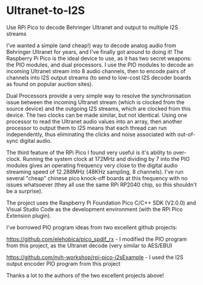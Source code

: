 # Ultranet-to-I2S
Use RPi Pico to decode Behringer Ultranet and output to multiple I2S streams

I've wanted a simple (and cheap!) way to decode analog audio from Behringer Ultranet for years, and I've finally got around to doing it! The Raspberry Pi Pico is the ideal device to use, as it has two secret weapons: the PIO modules, and dual processors. I use the PIO modules to decode an incoming Ultranet stream into 8 audio channels, then to encode pairs of channels into I2S output streams (to send to low-cost I2S decoder boards as found on popular auction sites). 

Dual Processors provide a very simple way to resolve the synchronisation issue between the incoming Ultranet stream (which is clocked from the source device) and the outgoing I2S streams, which are clocked from this device. The two clocks can be made similar, but not identical. Using one processor to read the Ultranet audio values into an array, then another processor to output them to I2S means that each thread can run independently, thus eliminating the clicks and noise associated with out-of-sync digital audio.

The third feature of the RPi Pico I found very useful is it's ability to over-clock. Running the system clock at 172MHz and dividing by 7 into the PIO modules gives an operating frequency very close to the digital audio streaming speed of 12.288MHz (48KHz sampling, 8 channels). I've run several "cheap" chinese pico knock-off boards at this frequency with no issues whatsoever (they all use the same RPi RP2040 chip, so this shouldn't be a surprise).

The project uses the Raspberry Pi Foundation Pico C/C++ SDK (V2.0.0) and Visual Studio Code as the development environment (with the RPi Pico Extension plugin).

I've borrowed PIO program ideas from two excellent github projects:

https://github.com/elehobica/pico_spdif_rx - I modified the PIO program from this project, as the Ultranet decode (very similar to AES/EBU)

https://github.com/nyh-workshop/rpi-pico-i2sExample - I used the I2S output encoder PIO program from this project

Thanks a lot to the authors of the two excellent projects above!

